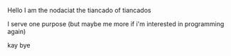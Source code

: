 Hello
I am the nodaciat
the tiancado of tiancados

I serve one purpose (but maybe me more if i'm interested in programming again)

kay bye
